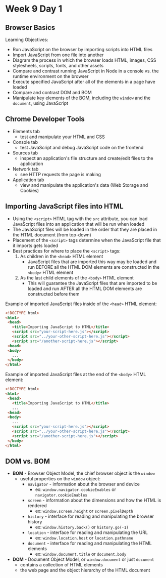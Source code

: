 # Week 9 Day 1

## Browser Basics

Learning Objectives:

- Run JavaScript on the browser by importing scripts into HTML files
- Import JavaScript from one file into another
- Diagram the process in which the browser loads HTML, images, CSS stylesheets,
  scripts, fonts, and other assets
- Compare and contrast running JavaScript in Node in a console vs. the runtime
  environment on the browser
- Execute specified JavaScript after all of the elements in a page have loaded
- Compare and contrast DOM and BOM
- Manipulate key elements of the BOM, including the `window` and the `document`,
  using JavaScript

## Chrome Developer Tools

- Elements tab
  - test and manipulate your HTML and CSS
- Console tab
  - test JavaScript and debug JavaScript code on the frontend
- Sources tab
  - inspect an application's file structure and create/edit files to the
    application
- Network tab
  - see HTTP requests the page is making
- Application tab
  - view and manipulate the application's data (Web Storage and Cookies)

## Importing JavaScript files into HTML

- Using the `<script>` HTML tag with the `src` attribute, you can load
  JavaScript files into an application that will be run when loaded
- The JavaScript files will be loaded in the order that they are placed in the
  HTML document (from top-down)
- Placement of the `<script>` tags determine when the JavaScript file that it
  imports gets loaded
- Best practices for where to place the `<script>` tags:
  1. As children in the `<head>` HTML element
     - JavaScript files that are imported this way may be loaded and run BEFORE
       all the HTML DOM elements are constructed in the `<body>` HTML element
  2. As the last child elements of the `<body>` HTML element
     - This will guarantee the JavaScript files that are imported to be loaded
       and run AFTER all the HTML DOM elements are constructed before them

Example of imported JavaScript files inside of the `<head>` HTML element:

```html
<!DOCTYPE html>
<html>
 <head>
   <title>Importing JavaScript to HTML</title>
   <script src="your-script-here.js"></script>
   <script src="../your-other-script-here.js"></script>
   <script src="/another-script-here.js"></script>
 <head>
 <body>
   ...
 </body>
</html>
```

Example of imported JavaScript files at the end of the `<body>` HTML element:

```html
<!DOCTYPE html>
<html>
 <head>
   <title>Importing JavaScript to HTML</title>
   ...
 <head>
 <body>
   ...
   <script src="your-script-here.js"></script>
   <script src="../your-other-script-here.js"></script>
   <script src="/another-script-here.js"></script>
 </body>
</html>
```

## DOM vs. BOM

- **BOM** - Browser Object Model, the chief browser object is the `window`
  - useful properties on the `window` object:
    - `navigator` - information about the browser and device
      - ex: `window.navigator.cookieEnables` or `navigator.cookieEnables`
    - `screen` - information about the dimensions and how the HTML is rendered
      - ex: `window.screen.height` or `screen.pixelDepth`
    - `history` - interface for reading and manipulating the browser history
      - ex: `window.history.back()` or `history.go(-1)`
    - `location` - interface for reading and manipulating the URL
      - ex: `window.location.host` or `location.pathname`
    - `document` - interface for reading and manipulating the HTML elements
      - ex: `window.document.title` or `document.body`
- **DOM** - Document Object Model, or `window.document` or just `document`
  - contains a collection of HTML elements
  - the web page and the object hierarchy of the HTML document
